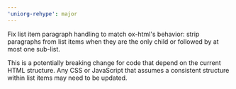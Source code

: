 ```yaml
---
'uniorg-rehype': major
---
```


Fix list item paragraph handling to match ox-html's behavior: strip paragraphs from list items when they are the only child or followed by at most one sub-list.

This is a potentially breaking change for code that depend on the current HTML structure. Any CSS or JavaScript that assumes a consistent structure within list items may need to be updated.
